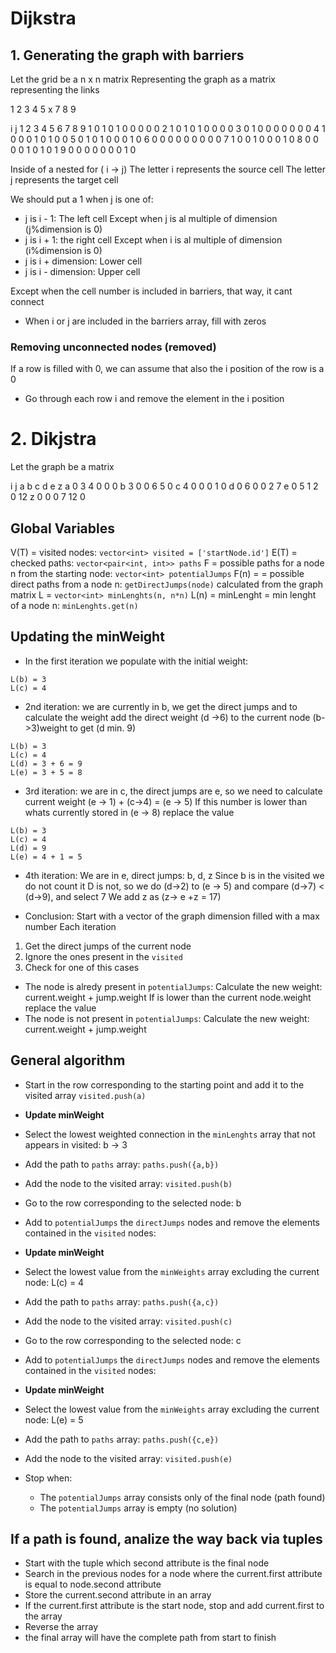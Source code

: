 # Dijkstra

## 1. Generating the graph with barriers

Let the grid be a n x n matrix
Representing the graph as a matrix representing the links

1 2 3
4 5 x
7 8 9

  i
j   1 2 3 4 5 6 7 8 9
  1 0 1 0 1 0 0 0 0 0 
  2 1 0 1 0 1 0 0 0 0 
  3 0 1 0 0 0 0 0 0 0
  4 1 0 0 0 1 0 1 0 0
  5 0 1 0 1 0 0 0 1 0 
  6 0 0 0 0 0 0 0 0 0
  7 1 0 0 1 0 0 0 1 0
  8 0 0 0 0 1 0 1 0 1
  9 0 0 0 0 0 0 0 1 0

Inside of a nested for ( i -> j)
The letter i represents the source cell
The letter j represents the target cell

We should put a 1 when j is one of:
- j is i - 1: The left cell
	Except when j is al multiple of dimension (j%dimension is 0) 
- j is i + 1: the right cell
	Except when i is al multiple of dimension (i%dimension is 0) 
- j is i + dimension: Lower cell
- j is i - dimension: Upper cell

Except when the cell number is included in barriers, that way, it cant connect
- When i or j are included in the barriers array, fill with zeros

### Removing unconnected nodes (removed)
If a row is filled with 0, we can assume that also the i position of the row is a 0
- Go through each row i and remove the element in the i position


# 2. Dikjstra
Let the graph be a matrix 

 i
j  a b c d e z
 a 0 3 4 0 0 0 
 b 3 0 0 6 5 0
 c 4 0 0 0 1 0
 d 0 6 0 0 2 7
 e 0 5 1 2 0 12
 z 0 0 0 7 12 0

## Global Variables
V(T) = visited nodes: `vector<int> visited = ['startNode.id']`
E(T) = checked paths: `vector<pair<int, int>> paths`
F = possible paths for a node n from the  starting node: `vector<int> potentialJumps`
F(n) = = possible direct paths from a node n: `getDirectJumps(node)` calculated from the graph matrix
L = `vector<int> minLenghts(n, n*n)`
L(n) = minLenght = min lenght of a node n: `minLenghts.get(n)`

## Updating the minWeight
- In the first iteration we populate with the initial weight:
```
L(b) = 3
L(c) = 4
```
- 2nd iteration: we are currently in b, we get the direct jumps and to calculate the weight add the direct weight (d ->6) to the current node (b->3)weight to get (d min. 9)
```
L(b) = 3
L(c) = 4
L(d) = 3 + 6 = 9
L(e) = 3 + 5 = 8
```
- 3rd iteration: we are in c, the direct jumps are e, so we need to calculate current weight (e -> 1) + (c->4) = (e -> 5)
If this number is lower than whats currently stored in (e -> 8) replace the value
```
L(b) = 3
L(c) = 4
L(d) = 9
L(e) = 4 + 1 = 5
```
- 4th iteration: 
We are in e, direct jumps: b, d, z
Since b is in the visited we do not count it
D is not, so we do (d->2) to (e -> 5) and compare (d->7) < (d->9), and select 7
We add z as (z-> e +z = 17)

- Conclusion:
Start with a vector of the graph dimension filled with a max number
Each iteration
1. Get the direct jumps of the current node
2. Ignore the ones present in the `visited`
3. Check for one of this cases
  - The node is alredy present in `potentialJumps`:
    Calculate the new weight: current.weight + jump.weight 
    If is lower than the current node.weight replace the value
  - The node is not present in `potentialJumps`:
    Calculate the new weight: current.weight + jump.weight 


## General algorithm
- Start in the row corresponding to the starting point and add it to the visited array `visited.push(a)`
- **Update minWeight**
- Select the lowest weighted connection in the `minLenghts` array that not appears in visited: b -> 3
- Add the path to `paths` array: `paths.push({a,b})`
- Add the node to the visited array: `visited.push(b)`

- Go to the row corresponding to the selected node: b
- Add to `potentialJumps` the `directJumps` nodes and remove the elements contained in the `visited` nodes: 
- **Update minWeight**
- Select the lowest value from the `minWeights` array excluding the current node: L(c) = 4
- Add the path to `paths` array: `paths.push({a,c})`
- Add the node to the visited array: `visited.push(c)`

- Go to the row corresponding to the selected node: c
- Add to `potentialJumps` the `directJumps` nodes and remove the elements contained in the `visited` nodes: 
- **Update minWeight**
- Select the lowest value from the `minWeights` array excluding the current node: L(e) = 5
- Add the path to `paths` array: `paths.push({c,e})`
- Add the node to the visited array: `visited.push(e)`

- Stop when:
  - The `potentialJumps` array consists only of the final node (path found)
  - The `potentialJumps` array is empty (no solution)
 

## If a path is found, analize the way back via tuples
- Start with the tuple which second attribute is the final node
- Search in the previous nodes for a node where the current.first attribute is equal to node.second attribute
- Store the current.second attribute in an array 
- If the current.first attribute is the start node, stop and add current.first to the array
- Reverse the array
- the final array will have the complete path from start to finish
